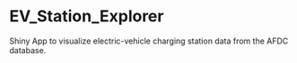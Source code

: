 # EV_Station_Explorer
Shiny App to visualize electric-vehicle charging station data from the AFDC database.
